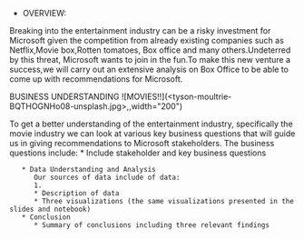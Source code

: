 * OVERVIEW:

Breaking into the entertainment industry can be a risky investment for Microsoft given the competition from already existing companies such as Netflix,Movie box,Rotten tomatoes, Box office and many others.Undeterred by this threat, Microsoft wants to join in the fun.To make this new venture a success,we will carry out an extensive analysis on Box Office to be able to come up with recommendations for Microsoft.

BUSINESS UNDERSTANDING
![MOVIES!!](<tyson-moultrie-BQTHOGNHo08-unsplash.jpg>,,width="200")


To get a better understanding of the entertainment industry, specifically the movie industry we can look at various key business questions that will guide us in giving recommendations to Microsoft stakeholders. The business questions include:
          * Include stakeholder and key business questions
          
       * Data Understanding and Analysis
          Our sources of data include of data:
          1.
          * Description of data
          * Three visualizations (the same visualizations presented in the slides and notebook)
       * Conclusion
          * Summary of conclusions including three relevant findings

[def]: C:\Users\HP\Documents\dsc-phase-1-project-v2-4\tyson-moultrie-BQTHOGNHo08-unsplash.jpg